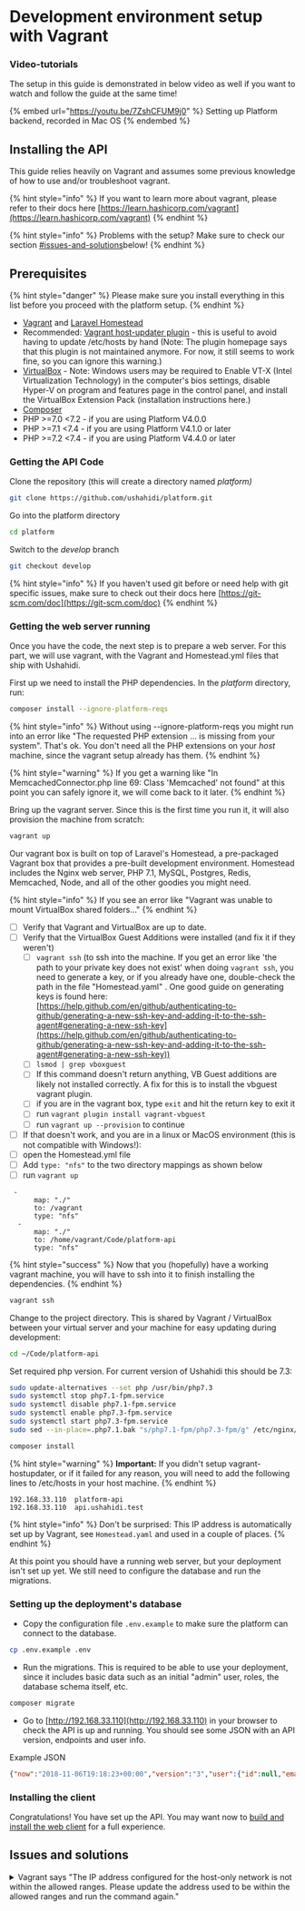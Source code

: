 # Development environment setup with Vagrant

### Video-tutorials

The setup in this guide is demonstrated in below video as well if you want to watch and follow the guide at the same time!

{% embed url="https://youtu.be/7ZshCFUM9j0" %}
Setting up Platform backend, recorded in Mac OS
{% endembed %}

## Installing the API

This guide relies heavily on Vagrant and assumes some previous knowledge of how to use and/or troubleshoot vagrant.

{% hint style="info" %}
If you want to learn more about vagrant, please refer to their docs here [https://learn.hashicorp.com/vagrant](https://learn.hashicorp.com/vagrant)
{% endhint %}

{% hint style="info" %}
Problems with the setup? Make sure to check our section [#issues-and-solutions](vagrant-setup.md#issues-and-solutions "mention")below!
{% endhint %}

## Prerequisites

{% hint style="danger" %}
Please make sure you install everything in this list before you proceed with the platform setup.
{% endhint %}

* [Vagrant](https://www.vagrantup.com/downloads.html) and [Laravel Homestead](https://laravel.com/docs/homestead)
* Recommended: [Vagrant host-updater plugin](https://github.com/cogitatio/vagrant-hostsupdater) - this is useful to avoid having to update /etc/hosts by hand (Note: The plugin homepage says that this plugin is not maintained anymore. For now, it still seems to work fine, so you can ignore this warning.)
* [VirtualBox](https://www.virtualbox.org/wiki/Downloads) - Note: Windows users may be required to Enable VT-X \(Intel Virtualization Technology\) in the computer's bios settings, disable Hyper-V on program and features page in the control panel, and install the VirtualBox Extension Pack \(installation instructions here.\)
* [Composer](https://getcomposer.org/doc/00-intro.md#system-requirements)
* PHP >=7.0 <7.2 - if you are using Platform V4.0.0
* PHP >=7.1 <7.4 - if you are using Platform V4.1.0 or later
* PHP >=7.2 <7.4 - if you are using Platform V4.4.0 or later

### Getting the API Code

Clone the repository (this will create a directory named _platform)_

```bash
git clone https://github.com/ushahidi/platform.git
```

Go into the platform directory

```bash
cd platform
```

Switch to the _develop_ branch

```bash
git checkout develop
```

{% hint style="info" %}
If you haven't used git before or need help with git specific issues, make sure to check out their docs here [https://git-scm.com/doc](https://git-scm.com/doc)
{% endhint %}

### Getting the web server running

Once you have the code, the next step is to prepare a web server. For this part, we will use vagrant, with the Vagrant and Homestead.yml files that ship with Ushahidi.

First up we need to install the PHP dependencies. In the _platform_ directory, run:

```bash
composer install --ignore-platform-reqs
```

{% hint style="info" %}
Without using --ignore-platform-reqs you might run into an error like "The requested PHP extension ... is missing from your system". That's ok. You don't need all the PHP extensions on your _host_ machine, since the vagrant setup already has them.
{% endhint %}

{% hint style="warning" %}
If you get a warning like "In MemcachedConnector.php line 69: Class 'Memcached' not found" at this point you can safely ignore it, we will come back to it later.
{% endhint %}

Bring up the vagrant server. Since this is the first time you run it, it will also provision the machine from scratch:

```bash
vagrant up
```

Our vagrant box is built on top of Laravel's Homestead, a pre-packaged Vagrant box that provides a pre-built development environment. Homestead includes the Nginx web server, PHP 7.1, MySQL, Postgres, Redis, Memcached, Node, and all of the other goodies you might need.

{% hint style="info" %}
If you see an error like "Vagrant was unable to mount VirtualBox shared folders..."
{% endhint %}

* [ ] Verify that Vagrant and VirtualBox are up to date.
* [ ] Verify that the VirtualBox Guest Additions were installed (and fix it if they weren't)
  * [ ] `vagrant ssh` (to ssh into the machine. If you get an error like 'the path to your private key does not exist' when doing `vagrant ssh`, you need to generate a key, or if you already have one, double-check the path in the file "Homestead.yaml" . One good guide on generating keys is found here: [https://help.github.com/en/github/authenticating-to-github/generating-a-new-ssh-key-and-adding-it-to-the-ssh-agent#generating-a-new-ssh-key](https://help.github.com/en/github/authenticating-to-github/generating-a-new-ssh-key-and-adding-it-to-the-ssh-agent#generating-a-new-ssh-key))
  * [ ] `lsmod | grep vboxguest`
  * [ ] If this command doesn't return anything, VB Guest additions are likely not installed correctly. A fix for this is to install the vbguest vagrant plugin.
  * [ ] if you are in the vagrant box, type `exit` and hit the return key to exit it
  * [ ] run `vagrant plugin install vagrant-vbguest`
  * [ ] run `vagrant up --provision` to continue
* [ ] If that doesn't work, and you are in a linux or MacOS environment (this is not compatible with Windows!):
* [ ] open the Homestead.yml file
* [ ] Add `type: "nfs"` to the two directory mappings as shown below
* [ ] run `vagrant up`

```
 -
      map: "./"
      to: /vagrant
      type: "nfs"
  -
      map: "./"
      to: /home/vagrant/Code/platform-api
      type: "nfs"
```

{% hint style="success" %}
Now that you (hopefully) have a working vagrant machine, you will have to ssh into it to finish installing the dependencies.
{% endhint %}

```bash
vagrant ssh
```

Change to the project directory. This is shared by Vagrant / VirtualBox between your virtual server and your machine for
easy updating during development:

```bash
cd ~/Code/platform-api
```

Set required php version. For current version of Ushahidi this should be 7.3:

```bash
sudo update-alternatives --set php /usr/bin/php7.3
sudo systemctl stop php7.1-fpm.service
sudo systemctl disable php7.1-fpm.service
sudo systemctl enable php7.3-fpm.service
sudo systemctl start php7.3-fpm.service
sudo sed --in-place=.php7.1.bak "s/php7.1-fpm/php7.3-fpm/g" /etc/nginx/sites-available/*
```

```bash
composer install
```

{% hint style="warning" %}
**Important:** If you didn't setup vagrant-hostupdater, or if it failed for any reason, you will need to add the following lines to /etc/hosts in your host machine.
{% endhint %}

```
192.168.33.110  platform-api
192.168.33.110  api.ushahidi.test
```

{% hint style="info" %}
Don't be surprised: This IP address is automatically set up by Vagrant, see `Homestead.yaml` and used in a couple of places.
{% endhint %}

At this point you should have a running web server, but your deployment isn't set up yet. We still need to configure the database and run the migrations.

### **Setting up the deployment's database**

* Copy the configuration file `.env.example` to make sure the platform can connect to the database.

```bash
cp .env.example .env
```

* Run the migrations. This is required to be able to use your deployment, since it includes basic data such as an initial "admin" user, roles, the database schema itself, etc.

```bash
composer migrate
```

* Go to [http://192.168.33.110](http://192.168.33.110) in your browser to check the API is up and running. You should see some JSON with an API version, endpoints and user info.

Example JSON

```json
{"now":"2018-11-06T19:18:23+00:00","version":"3","user":{"id":null,"email":null,"realname":null}}
```

### Installing the client

Congratulations! You have set up the API. You may want now to [build and install the web client](setting-up-the-platform-client/) for a full experience.

## Issues and solutions

<details>

<summary>Vagrant says "The IP address configured for the host-only network is not within the allowed ranges. Please update the address used to be within the allowed ranges and run the command again."</summary>

According to information found here  [https://lifesaver.codes/answer/virtualbox-6-1-28-no-longer-auto-assigns-hostonly-ips-1717](https://lifesaver.codes/answer/virtualbox-6-1-28-no-longer-auto-assigns-hostonly-ips-1717) , a change in VirtualBox's handling of networking can render Homestead installations invalid.

The solution seems to involve creating a `/etc/vbox/networks.conf` file with the following content:

```
* 192.168.33.0/24
```

</details>

